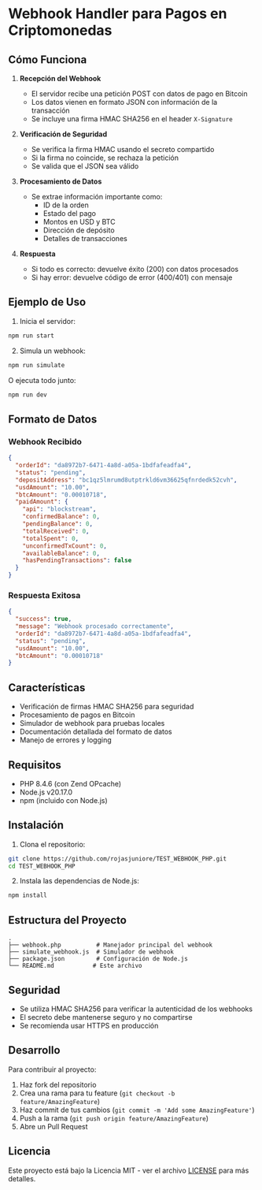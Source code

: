 # Webhook Handler para Pagos en Criptomonedas

## Cómo Funciona

1. **Recepción del Webhook**
   - El servidor recibe una petición POST con datos de pago en Bitcoin
   - Los datos vienen en formato JSON con información de la transacción
   - Se incluye una firma HMAC SHA256 en el header `X-Signature`

2. **Verificación de Seguridad**
   - Se verifica la firma HMAC usando el secreto compartido
   - Si la firma no coincide, se rechaza la petición
   - Se valida que el JSON sea válido

3. **Procesamiento de Datos**
   - Se extrae información importante como:
     - ID de la orden
     - Estado del pago
     - Montos en USD y BTC
     - Dirección de depósito
     - Detalles de transacciones

4. **Respuesta**
   - Si todo es correcto: devuelve éxito (200) con datos procesados
   - Si hay error: devuelve código de error (400/401) con mensaje

## Ejemplo de Uso

1. Inicia el servidor:
```bash
npm run start
```

2. Simula un webhook:
```bash
npm run simulate
```

O ejecuta todo junto:
```bash
npm run dev
```

## Formato de Datos

### Webhook Recibido
```json
{
  "orderId": "da8972b7-6471-4a8d-a05a-1bdfafeadfa4",
  "status": "pending",
  "depositAddress": "bc1qz5lmrumd8utptrkld6vm36625qfnrdedk52cvh",
  "usdAmount": "10.00",
  "btcAmount": "0.00010718",
  "paidAmount": {
    "api": "blockstream",
    "confirmedBalance": 0,
    "pendingBalance": 0,
    "totalReceived": 0,
    "totalSpent": 0,
    "unconfirmedTxCount": 0,
    "availableBalance": 0,
    "hasPendingTransactions": false
  }
}
```

### Respuesta Exitosa
```json
{
  "success": true,
  "message": "Webhook procesado correctamente",
  "orderId": "da8972b7-6471-4a8d-a05a-1bdfafeadfa4",
  "status": "pending",
  "usdAmount": "10.00",
  "btcAmount": "0.00010718"
}
```

## Características

- Verificación de firmas HMAC SHA256 para seguridad
- Procesamiento de pagos en Bitcoin
- Simulador de webhook para pruebas locales
- Documentación detallada del formato de datos
- Manejo de errores y logging

## Requisitos

- PHP 8.4.6 (con Zend OPcache)
- Node.js v20.17.0
- npm (incluido con Node.js)

## Instalación

1. Clona el repositorio:
```bash
git clone https://github.com/rojasjuniore/TEST_WEBHOOK_PHP.git
cd TEST_WEBHOOK_PHP
```

2. Instala las dependencias de Node.js:
```bash
npm install
```

## Estructura del Proyecto

```
.
├── webhook.php          # Manejador principal del webhook
├── simulate_webhook.js  # Simulador de webhook
├── package.json         # Configuración de Node.js
└── README.md           # Este archivo
```

## Seguridad

- Se utiliza HMAC SHA256 para verificar la autenticidad de los webhooks
- El secreto debe mantenerse seguro y no compartirse
- Se recomienda usar HTTPS en producción

## Desarrollo

Para contribuir al proyecto:

1. Haz fork del repositorio
2. Crea una rama para tu feature (`git checkout -b feature/AmazingFeature`)
3. Haz commit de tus cambios (`git commit -m 'Add some AmazingFeature'`)
4. Push a la rama (`git push origin feature/AmazingFeature`)
5. Abre un Pull Request

## Licencia

Este proyecto está bajo la Licencia MIT - ver el archivo [LICENSE](LICENSE) para más detalles. 